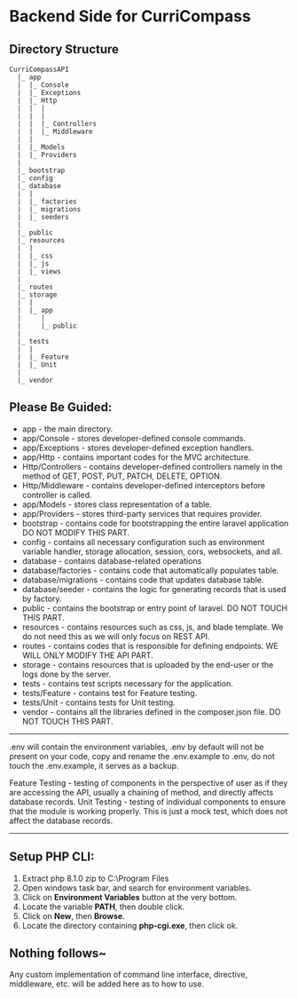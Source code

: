 # Backend Side for CurriCompass

## Directory Structure

```shell
CurriCompassAPI
  |_ app
  |  |_ Console
  |  |_ Exceptions
  |  |_ Http
  |  |  |
  |  |  |
  |  |  |_ Controllers
  |  |  |_ Middleware
  |  |
  |  |_ Models
  |  |_ Providers
  |   
  |_ bootstrap
  |_ config
  |_ database
  |  |
  |  |_ factories
  |  |_ migrations
  |  |_ seeders
  |
  |_ public
  |_ resources
  |  |
  |  |_ css
  |  |_ js
  |  |_ views
  |
  |_ routes
  |_ storage
  |  |
  |  |_ app
  |     |
  |     |_ public
  |  
  |_ tests
  |  |
  |  |_ Feature
  |  |_ Unit
  |  
  |_ vendor
```

## Please Be Guided:
- app - the main directory.
- app/Console - stores developer-defined console commands. 
- app/Exceptions - stores developer-defined exception handlers.
- app/Http - contains important codes for the MVC architecture.
- Http/Controllers - contains developer-defined controllers namely in the method of GET, POST, PUT, PATCH, DELETE, OPTION.
- Http/Middleware - contains developer-defined interceptors before controller is called.
- app/Models - stores class representation of a table.
- app/Providers - stores third-party services that requires provider.
- bootstrap - contains  code for bootstrapping the entire laravel application DO NOT MODIFY THIS PART.
- config - contains all necessary configuration such as environment variable handler, storage allocation, session, cors, websockets, and all.
- database - contains database-related operations
- database/factories - contains code that automatically populates table.
- database/migrations - contains code that updates database table.
- database/seeder - contains the logic for generating records that is used by factory.
- public - contains the bootstrap or entry point of laravel. DO NOT TOUCH THIS PART.
- resources - contains resources such as css, js, and blade template. We do not need this as we will only focus on REST API.
- routes - contains codes that is responsible for defining endpoints. WE WILL ONLY MODIFY THE API PART.
- storage - contains resources that is uploaded by the end-user or the logs done by the server. 
- tests - contains test scripts necessary for the application.
- tests/Feature - contains test for Feature testing.
- tests/Unit - contains tests for Unit testing.
- vendor - contains all the libraries defined in the composer.json file. DO NOT TOUCH THIS PART.

***
.env will contain the environment variables, .env by default will not be present on your code, copy and rename the .env.example to .env, do not touch the .env.example, it serves as a backup.

Feature Testing -  testing of components in the perspective of user as if they are accessing the API, usually a chaining of method, and directly affects database records.
Unit Testing - testing of individual components to ensure that the module is working properly. This is just a mock test, which does not affect the database records.

***
## Setup PHP CLI:
1. Extract php 8.1.0 zip to C:\Program Files
2. Open windows task bar, and search for environment variables.
3. Click on **Environment Variables** button at the very bottom.
4. Locate the variable **PATH**, then double click.
5. Click on **New**, then **Browse**.
6. Locate the directory containing **php-cgi.exe**, then click ok.


## Nothing follows~
Any custom implementation of command line interface, directive, middleware, etc. will be added here as to how to use.

